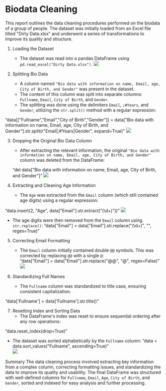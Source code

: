 # Biodata Cleaning

This report outlines the data cleaning procedures performed on the biodata of a group of people. The dataset was initially loaded from an Excel file titled "Dirty Data.xlsx" and underwent a series of transformations to improve its quality and structure.

1. Loading the Dataset
   - The dataset was read into a pandas DataFrame using `pd.read_excel("Dirty Data.xlsx")`.
  ![](IMAGES/p1.png)

2. Splitting Bio Data
   - A column named `"Bio data with information on name, Email, age, City of Birth, and Gender"` was present in the dataset.
   - The content of this column was split into separate columns: `Fullname`, `Email`, `City of Birth`, and `Gender`.
   - The splitting was done using the delimiters `Email`, `;#Years`, and `Gender`, utilizing the `str.split()` method with a regular expression: 
   
  “data[["Fullname","Email","City of Birth","Gender"]] = data["Bio data with information on name, Email, age, City of Birth, and Gender"].str.split(r"Email|;#Years|Gender", expand=True)”
![](IMAGES/p2.png)

3. Dropping the Original Bio Data Column
   - After extracting the relevant information, the original `"Bio data with information on name, Email, age, City of Birth, and Gender"` column was deleted from the DataFrame:

    “del data["Bio data with information on name, Email, age, City of Birth, and Gender"]”
![](IMAGES/p3.png) 

4. Extracting and Cleaning Age Information
   - The `Age` was extracted from the `Email` column (which still contained age digits) using a regular expression:
 
 “data.insert(2, "Age", data["Email"].str.extract("(\\d+)"))”
![](IMAGES/p4.png)
 
 - The age digits were then removed from the `Email` column using `str.replace()`:
     “data["Email"] = data["Email"].str.replace("(\\d+)", "", regex=True)”
5. Correcting Email Formatting
   - The `Email` column initially contained double `@@` symbols. This was corrected by replacing `@@` with a single `@`:   
“data["Email"] = data["Email"].str.replace("@@", "@", regex=False)”
 ![](IMAGES/p5.png)

6. Standardizing Full Names
   - The `Fullname` column was standardized to title case, ensuring consistent capitalization:
     
“data['Fullname'] = data['Fullname'].str.title()”

7. Resetting Index and Sorting Data
   - The DataFrame's index was reset to ensure sequential ordering after any row operations:     

“data.reset_index(drop=True)”
  
 - The dataset was sorted alphabetically by the `Fullname` column: 
“data = data.sort_values("Fullname", ascending=True)”   
 ![](IMAGES/p6.png)

Summary
The data cleaning process involved extracting key information from a complex column, correcting formatting issues, and standardizing the data to improve its quality and usability. The final DataFrame was structured with well-defined columns for `Fullname`, `Email`, `Age`, `City of Birth`, and `Gender`, sorted and indexed for easy analysis and further processing.
